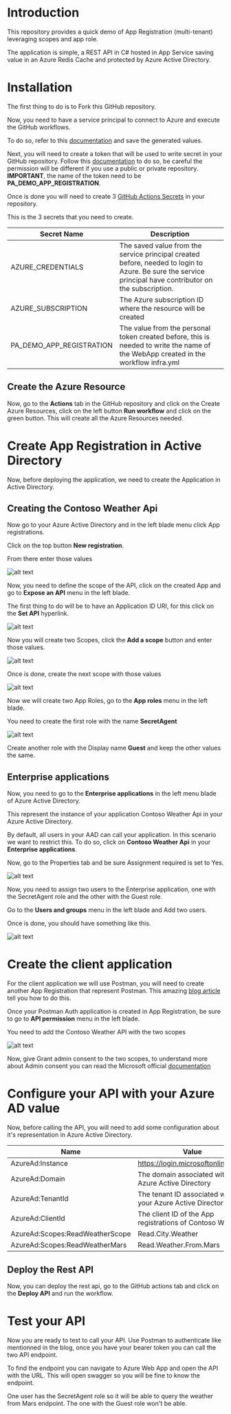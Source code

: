 # Introduction

This repository provides a quick demo of App Registration (multi-tenant) leveraging scopes and app role.

The application is simple, a REST API in C# hosted in App Service saving value in an Azure Redis Cache and protected by Azure Active Directory.

# Installation

The first thing to do is to Fork this GitHub repository.  

Now, you need to have a service principal to connect to Azure and execute the GitHub workflows.

To do so, refer to this [documentation](https://github.com/marketplace/actions/azure-login#configure-a-service-principal-with-a-secret) and save the generated values.

Next, you will need to create a token that will be used to write secret in your GitHub repository.  Follow this [documentation](https://github.com/marketplace/actions/create-github-secret-action) to do so, be careful the permission will be different if you use a public or private repository.  **IMPORTANT**, the name of the token need to be **PA_DEMO_APP_REGISTRATION**.

Once is done you will need to create 3 [GitHub Actions Secrets](https://docs.github.com/en/rest/actions/secrets) in your repository.

This is the 3 secrets that you need to create.

| Secret Name | Description |
| ------------| ------------|
| AZURE_CREDENTIALS | The saved value from the service principal created before, needed to login to Azure.  Be sure the service principal have contributor on the subscription.
| AZURE_SUBSCRIPTION | The Azure subscription ID where the resource will be created
| PA_DEMO_APP_REGISTRATION | The value from the personal token created before, this is needed to write the name of the WebApp created in the workflow infra.yml

## Create the Azure Resource

Now, go to the **Actions** tab in the GitHub repository and click on the Create Azure Resources, click on the left button **Run workflow** and click on the green button.  This will create all the Azure Resources needed.

# Create App Registration in Active Directory

Now, before deploying the application, we need to create the Application in Active Directory.

## Creating the Contoso Weather Api

Now go to your Azure Active Directory and in the left blade menu click App registrations.

Click on the top button **New registration**.

From there enter those values

![alt text](https://github.com/hugogirard/demoAppRegistration/blob/main/images/Contoso%20Weather%20Api.png?raw=true)

Now, you need to define the scope of the API, click on the created App and go to **Expose an API** menu in the left blade.

The first thing to do will be to have an Application ID URI, for this click on the **Set API**  hyperlink.

![alt text](https://github.com/hugogirard/demoAppRegistration/blob/main/images/SetApiUri.png?raw=true)

Now you will create two Scopes, click the **Add a scope** button and enter those values.

![alt text](https://github.com/hugogirard/demoAppRegistration/blob/main/images/Create%20Read.City.Weather%20Scope.png?raw=true)

Once is done, create the next scope with those values

![alt text](https://github.com/hugogirard/demoAppRegistration/blob/main/images/Read.Weather.From.Mars.png?raw=true)

Now we will create two App Roles, go to the **App roles** menu in the left blade.

You need to create the first role with the name **SecretAgent**

![alt text](https://github.com/hugogirard/demoAppRegistration/blob/main/images/AppRole.png?raw=true)

Create another role with the Display name **Guest** and keep the other values the same.

## Enterprise applications

Now, you need to go to the **Enterprise applications** in the left menu blade of Azure Active Directory.

This represent the instance of your application Contoso Weather Api in your Azure Active Directory.

By default, all users in your AAD can call your application.  In this scenario we want to restrict this.  To do so, click on **Contoso Weather Api** in your **Enterprise applications**.

Now, go to the Properties tab and be sure Assignment required is set to Yes.

![alt text](https://github.com/hugogirard/demoAppRegistration/blob/main/images/AssignmentRequired.png?raw=true)

Now, you need to assign two users to the Enterprise application, one with the SecretAgent role and the other with the Guest role.

Go to the **Users and groups** menu in the left blade and Add two users.

Once is done, you should have something like this.

![alt text](https://github.com/hugogirard/demoAppRegistration/blob/main/images/AssignedUsers.png?raw=true)

# Create the client application

For the client application we will use Postman, you will need to create another App Registration that represent Postman.  This amazing [blog article](https://dev.to/425show/calling-an-azure-ad-secured-api-with-postman-22co) tell you how to do this.

Once your Postman Auth application is created in App Registration, be sure to go to **API permission** menu in the left blade.

You need to add the Contoso Weather API with the two scopes

![alt text]()

Now, give Grant admin consent to the two scopes, to understand more about Admin consent you can read the Microsoft official [documentation](https://learn.microsoft.com/en-us/azure/active-directory/manage-apps/grant-admin-consent?pivots=portal)


# Configure your API with your Azure AD value

Now, before calling the API, you will need to add some configuration about it's representation in Azure Active Directory.

| Name | Value |
| -----| ----- |
| AzureAd:Instance | https://login.microsoftonline.com/ |
| AzureAd:Domain | The domain associated with your Azure Active Directory |
| AzureAd:TenantId | The tenant ID associated with your Azure Active Directory |
| AzureAd:ClientId | The client ID of the App registrations of Contoso Weather |
| AzureAd:Scopes:ReadWeatherScope | Read.City.Weather |
| AzureAd:Scopes:ReadWeatherMars | Read.Weather.From.Mars

## Deploy the Rest API

Now, you can deploy the rest api, go to the GitHub actions tab and click on the **Deploy API** and run the workflow.

# Test your API

Now you are ready to test to call your API.  Use Postman to authenticate like mentionned in the blog, once you have your bearer token you can call the two API endpoint.

To find the endpoint you can navigate to Azure Web App and open the API with the URL.  This will open swagger so you will be fine to know the endpoint.

One user has the SecretAgent role so it will be able to query the weather from Mars endpoint.  The one with the Guest role won't be able.

